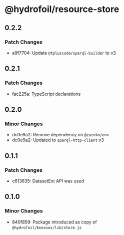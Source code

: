 # @hydrofoil/resource-store

## 0.2.2

### Patch Changes

- a9f7704: Update `@tpluscode/sparql-builder` to v3

## 0.2.1

### Patch Changes

- fac225a: TypeScript declarations

## 0.2.0

### Minor Changes

- dc0e9a2: Remove dependency on `@zazuko/env`
- dc0e9a2: Updated to `sparql-http-client` v3

## 0.1.1

### Patch Changes

- c613635: DatasetExt API was used

## 0.1.0

### Minor Changes

- 840f859: Package introduced as copy of `@hydrofoil/knossos/lib/store.js`
